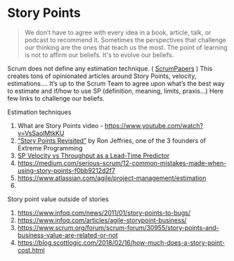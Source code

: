 # Story Points


> We don’t have to agree with every idea in a book, article, talk, or podcast to recommend it. 
Sometimes the perspectives that challenge our thinking are the ones that teach us the most. 
The point of learning is not to affirm our beliefs. It's to evolve our beliefs.

Scrum does not define any estimation technique. ( [ScrumPapers](http://jeffsutherland.org/scrum/ScrumPapers.pdf) )
This creates tons of opinionated articles around Story Points, velocity, estimations....
It’s up to the Scrum Team to agree upon what’s the best way to estimate and if/how to use SP (definition, meaning, limits, praxis…)
Here few links to challenge our beliefs.

Estimation techniques

1.	What are Story Points video - https://www.youtube.com/watch?v=VsSaolMtkKU
2.	[“Story Points Revisited”](https://ronjeffries.com/articles/019-01ff/story-points/Index.html) by Ron Jeffries, one of the 3 founders of Extreme Programming
3.	[SP Velocity vs Throughput as a Lead-Time Predictor](https://observablehq.com/@troymagennis/story-point-velocity-or-throughput-forecasting-does-it-mat)
4.	https://medium.com/serious-scrum/12-common-mistakes-made-when-using-story-points-f0bb9212d2f7
5.	https://www.atlassian.com/agile/project-management/estimation
6.	

Story point value outside of stories

1.	https://www.infoq.com/news/2011/01/story-points-to-bugs/
2.	https://www.infoq.com/articles/agile-storypoint-business/
3.	https://www.scrum.org/forum/scrum-forum/30955/story-points-and-business-value-are-related-or-not
4.	https://blog.scottlogic.com/2018/02/16/how-much-does-a-story-point-cost.html




